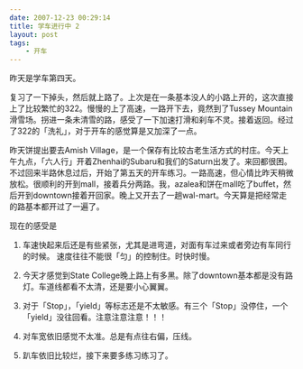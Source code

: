 ```yaml
---
date: 2007-12-23 00:29:14
title: 学车进行中 2
layout: post
tags:
    - 开车
---
```

昨天是学车第四天。

复习了一下掉头，然后就上路了。上次是在一条基本没人的小路上开的，这次直接上了比较繁忙的322。慢慢的上了高速，一路开下去，竟然到了Tussey Mountain滑雪场。拐进一条未清雪的路，感受了一下加速打滑和刹车不灵。接着返回。经过了322的「洗礼」，对于开车的感觉算是又加深了一点。

昨天饼提出要去Amish Village，是一个保存有比较古老生活方式的村庄。今天上午九点，「六人行」开着Zhenhai的Subaru和我们的Saturn出发了。来回都很困。不过回来半路休息过后，开始了第五天的开车练习。一路高速，但心情比昨天稍微放松。很顺利的开到mall，接着兵分两路。我，azalea和饼在mall吃了buffet，然后开到downtown接着开回家。晚上又开去了一趟wal-mart。今天算是把经常走的路基本都开过了一遍了。

现在的感受是

1. 车速快起来后还是有些紧张，尤其是进弯道，对面有车过来或者旁边有车同行的时候。 速度往往不能很「匀」的控制住。时快时慢。

2. 今天才感觉到State College晚上路上有多黑。除了downtown基本都是没有路灯。车道线都看不太清，还是要小心翼翼。

3. 对于「Stop」，「yield」等标志还是不太敏感。有三个「Stop」没停住，一个「yield」没往回看。注意注意注意！！！

4. 对车宽依旧感觉不太准。总是有点往右偏，压线。

5. 趴车依旧比较烂，接下来要多练习练习了。
